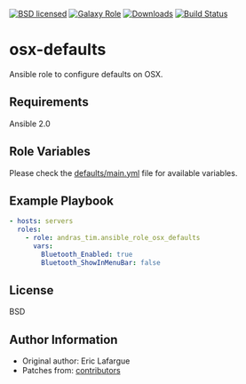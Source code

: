 [![BSD licensed][badge-license]][link-license]
[![Galaxy Role][badge-role]][link-galaxy]
[![Downloads][badge-downloads]][link-galaxy]
[![Build Status][badge-travis]][link-travis]


# osx-defaults

Ansible role to configure defaults on OSX.


## Requirements

Ansible 2.0


## Role Variables

Please check the [defaults/main.yml](defaults/main.yml) file for available variables.


## Example Playbook

``` yaml
- hosts: servers
  roles:
    - role: andras_tim.ansible_role_osx_defaults
      vars:
        Bluetooth_Enabled: true
        Bluetooth_ShowInMenuBar: false
```


## License

BSD


## Author Information

* Original author: Eric Lafargue
* Patches from: [contributors](https://github.com/andras-tim/ansible-role-osx-defaults/graphs/contributors)


[badge-license]: https://img.shields.io/github/license/andras-tim/ansible-role-osx-defaults.svg
[link-license]: https://raw.githubusercontent.com/andras-tim/ansible-role-osx-defaults/master/LICENSE

[badge-role]: https://img.shields.io/ansible/role/48747.svg
[badge-downloads]: https://img.shields.io/ansible/role/d/48747.svg
[link-galaxy]: https://galaxy.ansible.com/andras_tim/ansible-role-osx-defaults/

[badge-travis]: https://travis-ci.org/andras-tim/ansible-role-osx-defaults.svg?branch=master
[link-travis]: https://travis-ci.org/andras-tim/ansible-role-osx-defaults
